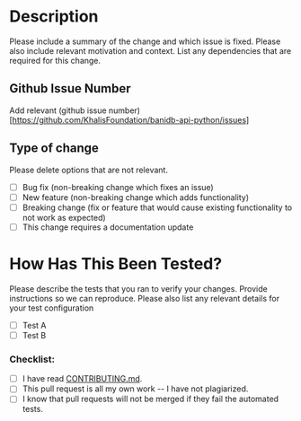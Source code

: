 # Description

Please include a summary of the change and which issue is fixed. 
Please also include relevant motivation and context. 
List any dependencies that are required for this change.

## Github Issue Number 

Add relevant (github issue number)[https://github.com/KhalisFoundation/banidb-api-python/issues]

## Type of change

Please delete options that are not relevant.

- [ ] Bug fix (non-breaking change which fixes an issue)
- [ ] New feature (non-breaking change which adds functionality)
- [ ] Breaking change (fix or feature that would cause existing functionality to not work as expected)
- [ ] This change requires a documentation update

# How Has This Been Tested?

Please describe the tests that you ran to verify your changes. 
Provide instructions so we can reproduce. 
Please also list any relevant details for your test configuration

- [ ] Test A
- [ ] Test B

### **Checklist:**
* [ ] I have read [CONTRIBUTING.md](https://github.com/TheAlgorithms/Python/blob/master/CONTRIBUTING.md).
* [ ] This pull request is all my own work -- I have not plagiarized.
* [ ] I know that pull requests will not be merged if they fail the automated tests.
